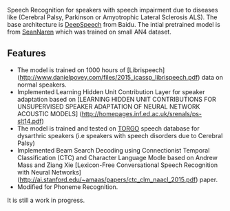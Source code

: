 Speech Recognition for speakers with speech impairment due to diseases like (Cerebral Palsy, Parkinson or Amyotrophic Lateral Sclerosis ALS). The base architecture is [DeepSpeech](http://arxiv.org/pdf/1512.02595v1.pdf) from Baidu. The intial pretrained model is from [SeanNaren](https://github.com/SeanNaren/deepspeech.torch.git) which was trained on small AN4 dataset. 

## Features
* The model is trained on 1000 hours of [Librispeech] (http://www.danielpovey.com/files/2015_icassp_librispeech.pdf) data on normal speakers.
* Implemented Learning Hidden Unit Contribution Layer for speaker adaptation based on [LEARNING HIDDEN UNIT CONTRIBUTIONS FOR UNSUPERVISED SPEAKER ADAPTATION OF NEURAL NETWORK ACOUSTIC MODELS] (http://homepages.inf.ed.ac.uk/srenals/ps-slt14.pdf)
* The model is trained and tested on [TORGO](http://dl.acm.org/citation.cfm?id=2423820) speech database for dysarthric speakers (i.e speakers with speech disorders due to Cerebral Palsy) 
* Implemented Beam Search Decoding using Connectionist Temporal Classification (CTC) and Character Language Modle based on Andrew Mass and Ziang Xie [Lexicon-Free Conversational Speech Recognition with Neural Networks] (http://ai.stanford.edu/~amaas/papers/ctc_clm_naacl_2015.pdf) paper.
* Modified for Phoneme Recognition.

It is still a work in progress.
